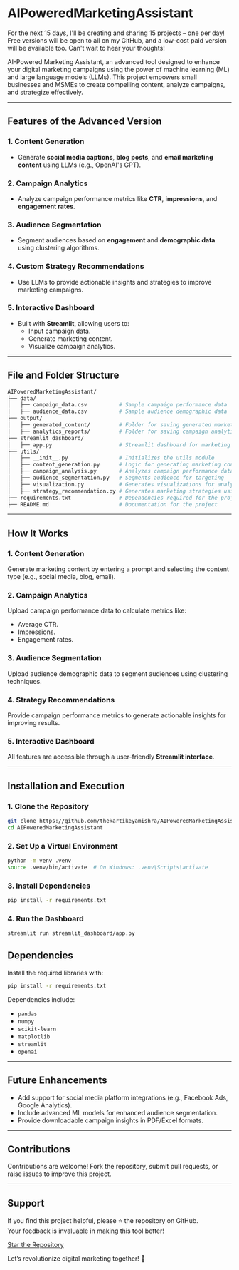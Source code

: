 # AIPoweredMarketingAssistant
For the next 15 days, I'll be creating and sharing 15 projects – one per day! Free versions will be open to all on my GitHub, and a low-cost paid version will be available too. Can't wait to hear your thoughts!

AI-Powered Marketing Assistant, an advanced tool designed to enhance your digital marketing campaigns using the power of machine learning (ML) and large language models (LLMs). This project empowers small businesses and MSMEs to create compelling content, analyze campaigns, and strategize effectively.


---

## **Features of the Advanced Version**

### **1. Content Generation**
- Generate **social media captions**, **blog posts**, and **email marketing content** using LLMs (e.g., OpenAI's GPT).
  
### **2. Campaign Analytics**
- Analyze campaign performance metrics like **CTR**, **impressions**, and **engagement rates**.

### **3. Audience Segmentation**
- Segment audiences based on **engagement** and **demographic data** using clustering algorithms.

### **4. Custom Strategy Recommendations**
- Use LLMs to provide actionable insights and strategies to improve marketing campaigns.

### **5. Interactive Dashboard**
- Built with **Streamlit**, allowing users to:
  - Input campaign data.
  - Generate marketing content.
  - Visualize campaign analytics.

---

## **File and Folder Structure**

```bash
AIPoweredMarketingAssistant/
├── data/
│   ├── campaign_data.csv          # Sample campaign performance data
│   ├── audience_data.csv          # Sample audience demographic data
├── output/
│   ├── generated_content/         # Folder for saving generated marketing content
│   ├── analytics_reports/         # Folder for saving campaign analytics reports
├── streamlit_dashboard/
│   ├── app.py                     # Streamlit dashboard for marketing assistant
├── utils/
│   ├── __init__.py                # Initializes the utils module
│   ├── content_generation.py      # Logic for generating marketing content using LLMs
│   ├── campaign_analysis.py       # Analyzes campaign performance data
│   ├── audience_segmentation.py   # Segments audience for targeting
│   ├── visualization.py           # Generates visualizations for analytics
│   ├── strategy_recommendation.py # Generates marketing strategies using LLMs
├── requirements.txt               # Dependencies required for the project
├── README.md                      # Documentation for the project
```

---

## How It Works

### **1. Content Generation**
Generate marketing content by entering a prompt and selecting the content type (e.g., social media, blog, email).

### **2. Campaign Analytics**
Upload campaign performance data to calculate metrics like:
- Average CTR.
- Impressions.
- Engagement rates.

### **3. Audience Segmentation**
Upload audience demographic data to segment audiences using clustering techniques.

### **4. Strategy Recommendations**
Provide campaign performance metrics to generate actionable insights for improving results.

### **5. Interactive Dashboard**
All features are accessible through a user-friendly **Streamlit interface**.

---

## **Installation and Execution**

### **1. Clone the Repository**
```bash
git clone https://github.com/thekartikeyamishra/AIPoweredMarketingAssistant.git
cd AIPoweredMarketingAssistant
```

### **2. Set Up a Virtual Environment**
```bash
python -m venv .venv
source .venv/bin/activate  # On Windows: .venv\Scripts\activate
```

### **3. Install Dependencies**
```bash
pip install -r requirements.txt
```

### **4. Run the Dashboard**
```bash
streamlit run streamlit_dashboard/app.py
```


## **Dependencies**

Install the required libraries with:
```bash
pip install -r requirements.txt
```

Dependencies include:
- `pandas`
- `numpy`
- `scikit-learn`
- `matplotlib`
- `streamlit`
- `openai`

---

## **Future Enhancements**
- Add support for social media platform integrations (e.g., Facebook Ads, Google Analytics).
- Include advanced ML models for enhanced audience segmentation.
- Provide downloadable campaign insights in PDF/Excel formats.

---

## **Contributions**
Contributions are welcome! Fork the repository, submit pull requests, or raise issues to improve this project.


---

## **Support**
If you find this project helpful, please ⭐ the repository on GitHub.  
Your feedback is invaluable in making this tool better!  

[Star the Repository](https://github.com/thekartikeyamishra/AIPoweredMarketingAssistant)  

Let’s revolutionize digital marketing together! 🚀
